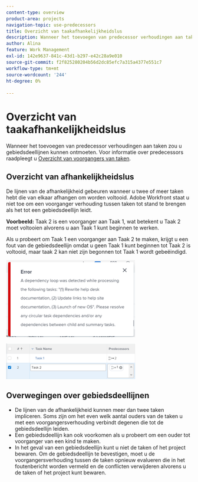 ```yaml
---
content-type: overview
product-area: projects
navigation-topic: use-predecessors
title: Overzicht van taakafhankelijkheidslus
description: Wanneer het toevoegen van predecessor verhoudingen aan taken zou u gebiedsdeellijnen kunnen ontmoeten. Voor informatie over predecessors, zie Overzicht van taakvoordecessors.
author: Alina
feature: Work Management
exl-id: 142e9637-841c-43d1-b297-e42c28a9e010
source-git-commit: f2f825280204b56d2dc85efc7a315a4377e551c7
workflow-type: tm+mt
source-wordcount: '244'
ht-degree: 0%

---
```


# Overzicht van taakafhankelijkheidslus

Wanneer het toevoegen van predecessor verhoudingen aan taken zou u gebiedsdeellijnen kunnen ontmoeten. Voor informatie over predecessors raadpleegt u [Overzicht van voorgangers van taken](../../../manage-work/tasks/use-prdcssrs/predecessors-overview.md).

## Overzicht van afhankelijkheidslus

De lijnen van de afhankelijkheid gebeuren wanneer u twee of meer taken hebt die van elkaar afhangen om worden voltooid. Adobe Workfront staat u niet toe om een voorganger verhouding tussen taken tot stand te brengen als het tot een gebiedsdeellijn leidt.

**Voorbeeld:** Taak 2 is een voorganger aan Taak 1, wat betekent u Taak 2 moet voltooien alvorens u aan Taak 1 kunt beginnen te werken.

Als u probeert om Taak 1 een voorganger aan Taak 2 te maken, krijgt u een fout van de gebiedsdeellijn omdat u geen Taak 1 kunt beginnen tot Taak 2 is voltooid, maar taak 2 kan niet zijn begonnen tot Taak 1 wordt gebeëindigd.

![](assets/dependency-loop-error-message-350x209.png)

![](assets/dependency-loop-in-task-list-nwe-350x97.png)

## Overwegingen over gebiedsdeellijnen

* De lijnen van de afhankelijkheid kunnen meer dan twee taken impliceren. Soms zijn om het even welk aantal ouders van de taken u met een voorgangersverhouding verbindt degenen die tot de gebiedsdeellijn leiden.
* Een gebiedsdeellijn kan ook voorkomen als u probeert om een ouder tot voorganger van een kind te maken.
* In het geval van een gebiedsdeellijn kunt u niet de taken of het project bewaren. Om de gebiedsdeellijn te bevestigen, moet u de voorgangersverhouding tussen de taken opnieuw evalueren die in het foutenbericht worden vermeld en de conflicten verwijderen alvorens u de taken of het project kunt bewaren.

 
